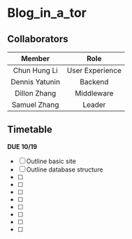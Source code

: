 # Blog_in_a_tor

## Collaborators
|   **Member**   |            **Role**            |
|:--------------:|:------------------------------:|
|Chun Hung Li    | User Experience                |
|Dennis Yatunin  | Backend                        |
|Dillon Zhang    | Middleware                     |
|Samuel Zhang    | Leader                         |

## Timetable

**DUE 10/19**

- [ ] Outline basic site
- [ ] Outline database structure
- [ ] 
- [ ]
- [ ]
- [ ]
- [ ]
- [ ]
- [ ]
- [ ] 

